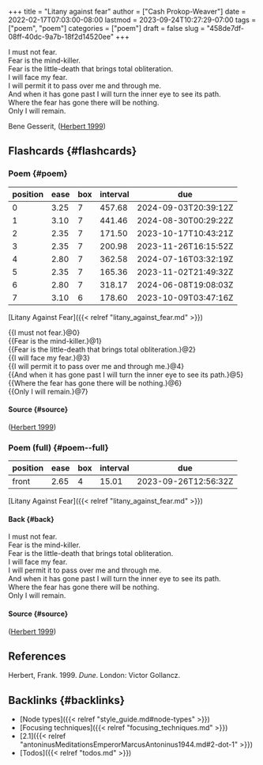+++
title = "Litany against fear"
author = ["Cash Prokop-Weaver"]
date = 2022-02-17T07:03:00-08:00
lastmod = 2023-09-24T10:27:29-07:00
tags = ["poem", "poem"]
categories = ["poem"]
draft = false
slug = "458de7df-08ff-40dc-9a7b-18f2d14520ee"
+++

<div class="verse">

I must not fear.<br />
Fear is the mind-killer.<br />
Fear is the little-death that brings total obliteration.<br />
I will face my fear.<br />
I will permit it to pass over me and through me.<br />
And when it has gone past I will turn the inner eye to see its path.<br />
Where the fear has gone there will be nothing.<br />
Only I will remain.<br />

</div>

Bene Gesserit, (<a href="#citeproc_bib_item_1">Herbert 1999</a>)


## Flashcards {#flashcards}


### Poem {#poem}

| position | ease | box | interval | due                  |
|----------|------|-----|----------|----------------------|
| 0        | 3.25 | 7   | 457.68   | 2024-09-03T20:39:12Z |
| 1        | 3.10 | 7   | 441.46   | 2024-08-30T00:29:22Z |
| 2        | 2.35 | 7   | 171.50   | 2023-10-17T10:43:21Z |
| 3        | 2.35 | 7   | 200.98   | 2023-11-26T16:15:52Z |
| 4        | 2.80 | 7   | 362.58   | 2024-07-16T03:32:19Z |
| 5        | 2.35 | 7   | 165.36   | 2023-11-02T21:49:32Z |
| 6        | 2.80 | 7   | 318.17   | 2024-06-08T19:08:03Z |
| 7        | 3.10 | 6   | 178.60   | 2023-10-09T03:47:16Z |

[Litany Against Fear]({{< relref "litany_against_fear.md" >}})

<div class="verse">

{{I must not fear.}@0}<br />
{{Fear is the mind-killer.}@1}<br />
{{Fear is the little-death that brings total obliteration.}@2}<br />
{{I will face my fear.}@3}<br />
{{I will permit it to pass over me and through me.}@4}<br />
{{And when it has gone past I will turn the inner eye to see its path.}@5}<br />
{{Where the fear has gone there will be nothing.}@6}<br />
{{Only I will remain.}@7}<br />

</div>


#### Source {#source}

(<a href="#citeproc_bib_item_1">Herbert 1999</a>)


### Poem (full) {#poem--full}

| position | ease | box | interval | due                  |
|----------|------|-----|----------|----------------------|
| front    | 2.65 | 4   | 15.01    | 2023-09-26T12:56:32Z |

[Litany Against Fear]({{< relref "litany_against_fear.md" >}})


#### Back {#back}

<div class="verse">

I must not fear.<br />
Fear is the mind-killer.<br />
Fear is the little-death that brings total obliteration.<br />
I will face my fear.<br />
I will permit it to pass over me and through me.<br />
And when it has gone past I will turn the inner eye to see its path.<br />
Where the fear has gone there will be nothing.<br />
Only I will remain.<br />

</div>


#### Source {#source}

(<a href="#citeproc_bib_item_1">Herbert 1999</a>)

## References

<style>.csl-entry{text-indent: -1.5em; margin-left: 1.5em;}</style><div class="csl-bib-body">
  <div class="csl-entry"><a id="citeproc_bib_item_1"></a>Herbert, Frank. 1999. <i>Dune</i>. London: Victor Gollancz.</div>
</div>


## Backlinks {#backlinks}

-   [Node types]({{< relref "style_guide.md#node-types" >}})
-   [Focusing techniques]({{< relref "focusing_techniques.md" >}})
-   [2.1]({{< relref "antoninusMeditationsEmperorMarcusAntoninus1944.md#2-dot-1" >}})
-   [Todos]({{< relref "todos.md" >}})
